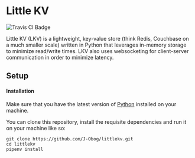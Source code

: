 # Little KV

![Travis CI Badge](https://app.travis-ci.com/J-Obog/littlekv.svg?branch=main)

Little KV (LKV) is a lightweight, key-value store (think Redis, Couchbase on a much smaller scale) written in Python that leverages in-memory storage to minimize read/write times. LKV also uses websocketing for client-server communication in order to minimize latency.

## Setup

#### Installation

Make sure that you have the latest version of [Python](https://www.python.org/downloads/) installed on your machine.

You can clone this repository, install the requisite dependencies and run it on your machine like so:

```
git clone https://github.com/J-Obog/littlekv.git
cd littlekv
pipenv install
```
